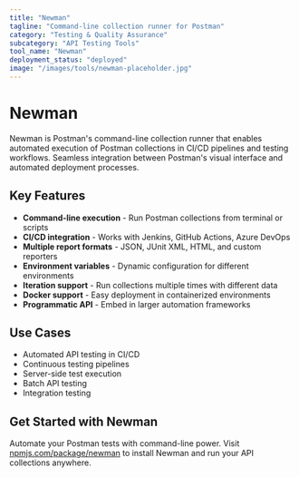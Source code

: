 ```yaml
---
title: "Newman"
tagline: "Command-line collection runner for Postman"
category: "Testing & Quality Assurance"
subcategory: "API Testing Tools"
tool_name: "Newman"
deployment_status: "deployed"
image: "/images/tools/newman-placeholder.jpg"
---
```


# Newman

Newman is Postman's command-line collection runner that enables automated execution of Postman collections in CI/CD pipelines and testing workflows. Seamless integration between Postman's visual interface and automated deployment processes.

## Key Features

- **Command-line execution** - Run Postman collections from terminal or scripts
- **CI/CD integration** - Works with Jenkins, GitHub Actions, Azure DevOps
- **Multiple report formats** - JSON, JUnit XML, HTML, and custom reporters
- **Environment variables** - Dynamic configuration for different environments
- **Iteration support** - Run collections multiple times with different data
- **Docker support** - Easy deployment in containerized environments
- **Programmatic API** - Embed in larger automation frameworks

## Use Cases

- Automated API testing in CI/CD
- Continuous testing pipelines
- Server-side test execution
- Batch API testing
- Integration testing

## Get Started with Newman

Automate your Postman tests with command-line power. Visit [npmjs.com/package/newman](https://www.npmjs.com/package/newman) to install Newman and run your API collections anywhere.
